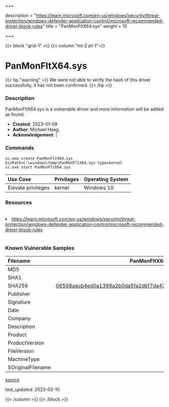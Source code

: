 +++

description = "https://learn.microsoft.com/en-us/windows/security/threat-protection/windows-defender-application-control/microsoft-recommended-driver-block-rules"
title = "PanMonFltX64.sys"
weight = 10

+++


{{< block "grid-1" >}}
{{< column "mt-2 pt-1">}}


# PanMonFltX64.sys 


{{< tip "warning" >}}
We were not able to verify the hash of this driver successfully, it has not been confirmed.
{{< /tip >}}


### Description

PanMonFltX64.sys is a vulnerable driver and more information will be added as found.

- **Created**: 2023-01-09
- **Author**: Michael Haag
- **Acknowledgement**:  | [](https://twitter.com/)

### Commands

```
sc.exe create PanMonFltX64.sys binPath=C:\windows\temp\PanMonFltX64.sys type=kernel
sc.exe start PanMonFltX64.sys
```

| Use Case | Privilages | Operating System | 
|:---- | ---- | ---- |
| Elevate privileges | kernel | Windows 10 |

### Resources
<br>
<li><a href=" https://learn.microsoft.com/en-us/windows/security/threat-protection/windows-defender-application-control/microsoft-recommended-driver-block-rules"> https://learn.microsoft.com/en-us/windows/security/threat-protection/windows-defender-application-control/microsoft-recommended-driver-block-rules</a></li>
<br>

### Known Vulnerable Samples

| Filename | PanMonFltX64.sys |
|:---- | ---- | 
| MD5 | <a href="https://www.virustotal.com/gui/file/"></a> |
| SHA1 | <a href="https://www.virustotal.com/gui/file/"></a> |
| SHA256 | <a href="https://www.virustotal.com/gui/file/06508aacb4ed0a1398a2b0da5fa2dbf7da435b56da76fd83c759a50a51c75caf">06508aacb4ed0a1398a2b0da5fa2dbf7da435b56da76fd83c759a50a51c75caf</a> |
| Publisher |  |
| Signature |  |
| Date |  |
| Company |  |
| Description |  |
| Product |  |
| ProductVersion |  |
| FileVersion |  |
| MachineType |  |
| SOriginalFilename |  |



[*source*](https://github.com/magicsword-io/LOLDrivers/tree/main/yaml/panmonfltx64.sys.yml)

*last_updated:* 2023-03-10








{{< /column >}}
{{< /block >}}
